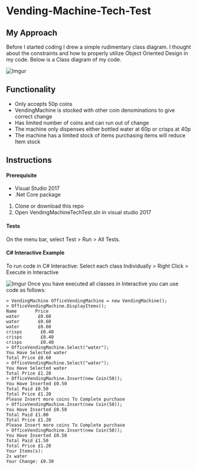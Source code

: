 # Vending-Machine-Tech-Test
## My Approach
Before I started coding I drew a simple rudimentary class diagram. I thought about the constraints and how to properly utilize Object Oriented Design in my code. Below is a Class diagram of my code.

![Imgur](http://i.imgur.com/28GcdcX.png)

## Functionality
- Only accepts 50p coins
- VendingMachine is stocked with other coin denominations to give correct change
- Has limited number of coins and can run out of change
- The machine only dispenses either bottled water at 60p or crisps at 40p
- The machine has a limited stock of items purchasing items will reduce Item stock

## Instructions
#### Prerequisite
- Visual Studio 2017 
- .Net Core package

1. Clone or download this repo
2. Open VendingMachineTechTest.sln in visual studio 2017

#### Tests
On the menu bar, select Test > Run > All Tests.

#### C# Interactive Example

To run code in C# Interactive:
Select each class Individually > Right Click > Execute in Interactive

![Imgur](http://i.imgur.com/7nfeBTN.png)
Once you have executed all classes in Interactive you can use code as follows:
```
> VendingMachine OfficeVendingMachine = new VendingMachine();
> OfficeVendingMachine.DisplayItems();
Name       Price
water       £0.60
water       £0.60
water       £0.60
crisps       £0.40
crisps       £0.40
crisps       £0.40
> OfficeVendingMachine.Select("water");
You Have Selected water
Total Price £0.60
> OfficeVendingMachine.Select("water");
You Have Selected water
Total Price £1.20
> OfficeVendingMachine.Insert(new Coin(50));
You Have Inserted £0.50
Total Paid £0.50
Total Price £1.20
Please Insert more coins To Complete purchase
> OfficeVendingMachine.Insert(new Coin(50));
You Have Inserted £0.50
Total Paid £1.00
Total Price £1.20
Please Insert more coins To Complete purchase
> OfficeVendingMachine.Insert(new Coin(50));
You Have Inserted £0.50
Total Paid £1.50
Total Price £1.20
Your Items(s):
2x water
Your Change: £0.30
```
